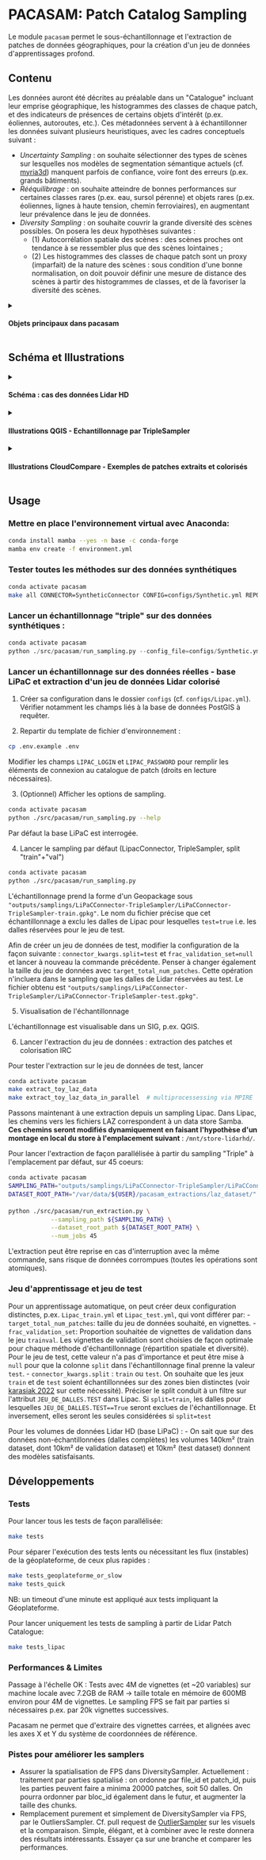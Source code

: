 # PACASAM: Patch Catalog Sampling
Le module `pacasam` permet le sous-échantillonnage et l'extraction de patches de données géographiques, pour la création d'un jeu de données d'apprentissages profond.

## Contenu

Les données auront été décrites au préalable dans un "Catalogue" incluant leur emprise géographique, les histogrammes des classes de chaque patch, et des indicateurs de présences de certains objets d'intérêt (p.ex. éoliennes, autoroutes, etc.). Ces métadonnées servent à à échantillonner les données suivant plusieurs heuristiques, avec les cadres conceptuels suivant :

- *Uncertainty Sampling* : on souhaite sélectionner des types de scènes sur lesquelles nos modèles de segmentation sémantique actuels (cf. [myria3d](https://github.com/IGNF/myria3d)) manquent parfois de confiance, voire font des erreurs (p.ex. grands bâtiments).
- *Rééquilibrage* : on souhaite atteindre de bonnes performances sur certaines classes rares (p.ex. eau, sursol pérenne) et objets rares (p.ex. éoliennes, lignes à haute tension, chemin ferroviaires), en augmentant leur prévalence dans le jeu de données.
- *Diversity Sampling* : on souhaite couvrir la grande diversité des scènes possibles. On posera les deux hypothèses suivantes : 
    - (1) Autocorrélation spatiale des scènes : des scènes proches ont tendance à se ressembler plus que des scènes lointaines ; 
    - (2) Les histogrammes des classes de chaque patch sont un proxy (imparfait) de la nature des scènes : sous condition d'une bonne normalisation, on doit pouvoir définir une mesure de distance des scènes à partir des histogrammes de classes, et de là favoriser la diversité des scènes.


<details>
<summary><h4>Objets principaux dans pacasam</h4></summary>

Un sampling se lance au moyen d'un fichier de configuration, et via les objets suivants:

- **Connector**: interface de connexion aux données: 
    - `LiPaCConnector`: connexion et requêtage de la base LiPaC (Lidar Patch Catalogue).
    - `SyntheticConnector`: création d'un GeoDataFrame synthétique, composé de tuiles répartie dans une grille arbitraire, pour effectuer des tests rapidements.
    - `GeopandasConnector`: lecture d'un format compatible avec `geopandas` (geopackage, shapefile...). Usage typique : lecture d'un sampling antérieur, pour l'échantillonner encore plus.
- **Sampler**: interrogent les objets `Connector` suivant la configuration pour sélectionner des tuiles (patches) par leur identifiant, et qui définissent à la volée le split train/test.
    - `TargettedSampler`: atteinte séquentielle des contraintes de prévalence pour chaque descritpteur. Répartition spatiale optimale. La sélection est completée par un sampling spatial pour atteindre le nombre de patches voulu.
    - `OutliersSampler`:  détection des scènes les plus atypiques, via un clustering HDBSCAN (i.e. histogrammes standardisés des classes).
    - `DiversitySampler`: couverture par Farthest Point Sampling de l'espace des descripteurs (i.e. histogrammes standardisés ou quantilisés des classes).
    - `SpatialSampler`: complétion aléatoire pour atteindre une taille de jeu de données cible. Répartition spatiale optimale.
    - **`TripleSampler`**: (1) `TargettedSampled`, puis complétion à part égale avec (2) `DiversitySampler`, et (3) `SpatialSampler`. C'est un compromis entre les trois méthodes. On pourrait envisager d'utiliser `OutliersSampler` en (2) pour encore mieux cibler les éléments atypiques.
    - **`CopySampler`**: un objet permettant la copie complète de la base de données.
- **Extractor**: créeent un jeu de données à partir d'un sampling.
    - `LAZExtractor` : extraction et colorisation (orthoimages RGB+Infrarouge) de patches de Lidar (format LAZ).
    - `BDOrthoTodayExtractor` : extraction de patches d'orthoimages Infrarouge+RGB à partir de la Géoplateforme (format TIFF).
    - `BDOrthoTodayVintage` : extraction de patches d'orthoimages Infrarouge+RGB à partir de sources raster RGB et IRC PDAL-compatibles (format TIFF).

Le processus de sampling sauvegarde un geopackage dans `outputs/samplings/{ConnectorName}-{SamplingName}-train.gpkg`, contenant l'échantillon de vignettes. L'ensemble des champs de la base de données définis via la requête SQL sont présents. S'y ajoutent une variable `split` définissant le jeu de train/val/test pour un futur apprentissage, et une variable `sampler` précisant le sampler impliqué pour chaque vignette. Des statistiques descriptives sont également disponibles au format csv sous le chemin `outputs/samplings/{ConnectorName}-{SamplingName}-stats/`.


</details>

## Schéma et Illustrations

<details>
<summary><h4>Schéma : cas des données Lidar HD</h4></summary>

![](img/Global_Process.excalidraw.png)

</details>

<details>
<summary><h4>Illustrations QGIS - Echantillonnage par TripleSampler</h4></summary>

- A partir de 40 dalles voisines, c'est-à-dire 16000 patches en tout, 893 patches sont échantillonnées, soit environ 6% de la zone.
- Chaque sampler apporte sa contribution (`TargettedSampler`: jaune, `DiversitySampler`: violet, `SpatialSampler`: marron)
- Les zones de bâti et d'eau sont bien représentées, conformément à la configuration de l'échantillonnage.
- Les tuiles du jeu de test sont quadrillées (zoom nécessaire). Elles sont réparties de façon homogène dans le jeu de données, et ce pour chaque sampler :
    - Spatiallement `TargettedSampler`: on couvre un maximum de dalles pour chaque critère.
    - Par les histogrammes de classes pour le `DiversitySampler`, afin que le jeu de test couvre le même espace des histogrammes que le jeu de train, mais simplement de façon moins dense.
    - Spatiallement pour le `SpatialSampler`: on couvre un maximum de dalles.

![](img/TripleSampler-example-by-sampler.png)

- Sur la dalle suivante, le `DiversitySampler` (violet) se concentre sur les panneaux solaires au sud-est. Cet exemple illustre la capacité de ce sampler à identifier des scènes atypiques pour les inclures dans le jeu de données.
- Les zones de bâti sont couverte par trois patches choisis par le `TargettedSampler` (jaune), dont une de test (quadrillage).
- Au sein d'une seule dalle, le choix du `SpatialSampler` se fait de façon aléatoire, ce qui sélectionne des zones plus naturelles et forestières (marron). 

![](img/TripleSampler-example-0954_6338-by-sampler.png)

</details>

<details>
<summary><h4>Illustrations CloudCompare - Exemples de patches extraits et colorisés</h4></summary>

Couleurs (RVB)             |  Intensité             |  Classification
:-------------------------:|:-------------------------:|:-------------------------:
![RGB ](img/patches/TRAIN-file-0955_6335-patch-0082117-RGB.bmp)  |  ![](img/patches/TRAIN-file-0955_6335-patch-0082117-Intensity.bmp)  |  ![](img/patches/TRAIN-file-0955_6335-patch-0082117-Classification.bmp)
![RGB ](img/patches/TRAIN-file-0956_6363-patch-0065405-RGB.bmp)  |  ![](img/patches/TRAIN-file-0956_6363-patch-0065405-Intensity.bmp)  |  ![](img/patches/TRAIN-file-0956_6363-patch-0065405-Classification.bmp)

</details>


## Usage

### Mettre en place l'environnement virtual avec Anaconda:
```bash
conda install mamba --yes -n base -c conda-forge
mamba env create -f environment.yml
```

### Tester toutes les méthodes sur des données synthétiques
```bash
conda activate pacasam
make all CONNECTOR=SyntheticConnector CONFIG=configs/Synthetic.yml REPORTS=N
```

### Lancer un échantillonnage "triple" sur des données synthétiques :
```python
conda activate pacasam
python ./src/pacasam/run_sampling.py --config_file=configs/Synthetic.yml --connector_class=SyntheticConnector --sampler_class=TripleSampler
```

### Lancer un échantillonnage sur des données réelles - base LiPaC et extraction d'un jeu de données Lidar colorisé

1. Créer sa configuration dans le dossier `configs` (cf. `configs/Lipac.yml`). Vérifier notamment les champs liés à la base de données PostGIS à requêter.

2. Repartir du template de fichier d'environnement :
```bash 
cp .env.example .env
```

Modifier les champs `LIPAC_LOGIN` et `LIPAC_PASSWORD` pour remplir les éléments de connexion au catalogue de patch (droits en lecture nécessaires).

3. (Optionnel) Afficher les options de sampling. 

```bash
conda activate pacasam
python ./src/pacasam/run_sampling.py --help
```
Par défaut la base LiPaC est interrogée.

4. Lancer le sampling par défaut (LipacConnector, TripleSampler, split "train"+"val")
```bash
conda activate pacasam
python ./src/pacasam/run_sampling.py
```

L'échantillonnage prend la forme d'un Geopackage sous `"outputs/samplings/LiPaCConnector-TripleSampler/LiPaCConnector-TripleSampler-train.gpkg"`. Le nom du fichier précise que cet échantillonnage a exclu les dalles de Lipac pour lesquelles `test=true` i.e. les dalles réservées pour le jeu de test.

Afin de créer un jeu de données de test, modifier la configuration de la façon suivante : `connector_kwargs.split=test` et `frac_validation_set=null` et lancer à nouveau la commande précédente. Penser à changer également la taille du jeu de données avec `target_total_num_patches`. Cette opération n'incluera dans le sampling que les dalles de Lidar réservées au test. Le fichier obtenu est `"outputs/samplings/LiPaCConnector-TripleSampler/LiPaCConnector-TripleSampler-test.gpkg"`.

5. Visualisation de l'échantillonnage

L'échantillonnage est visualisable dans un SIG, p.ex. QGIS.

6. Lancer l'extraction du jeu de données : extraction des patches et colorisation IRC

Pour tester l'extraction sur le jeu de données de test, lancer
```bash
conda activate pacasam
make extract_toy_laz_data
make extract_toy_laz_data_in_parallel  # multiprocessessing via MPIRE
```

Passons maintenant à une extraction depuis un sampling Lipac.
Dans Lipac, les chemins vers les fichiers LAZ correspondent à un data store Samba. **Ces chemins seront modifiés dynamiquement en faisant l'hypothèse d'un montage en local du store à l'emplacement suivant** : `/mnt/store-lidarhd/`.

Pour lancer l'extraction de façon parallélisée à partir du sampling "Triple" à l'emplacement par défaut, sur 45 coeurs:

```bash
conda activate pacasam
SAMPLING_PATH="outputs/samplings/LiPaCConnector-TripleSampler/LiPaCConnector-TripleSampler-train.gpkg" \
DATASET_ROOT_PATH="/var/data/${USER}/pacasam_extractions/laz_dataset/" \

python ./src/pacasam/run_extraction.py \
			--sampling_path ${SAMPLING_PATH} \
			--dataset_root_path ${DATASET_ROOT_PATH} \
            --num_jobs 45
```

L'extraction peut être reprise en cas d'interruption avec la même commande, sans risque de données corrompues (toutes les opérations sont atomiques).

### Jeu d'apprentissage et jeu de test

Pour un apprentissage automatique, on peut créer deux configuration distinctes, p.ex. `Lipac_train.yml` et `Lipac_test.yml`, qui vont différer par:
    - `target_total_num_patches`: taille du jeu de données souhaité, en vignettes.
    - `frac_validation_set`: Proportion souhaitée de vignettes de validation dans le jeu `trainval`. Les vignettes de validation sont choisies de façon optimale pour chaque méthode d'échantillonnage (répartition spatiale et diversité). Pour le jeu de test, cette valeur n'a pas d'importance et peut être mise à `null` pour que la colonne `split` dans l'échantillonnage final prenne la valeur `test`.
    - `connector_kwargs.split` : `train` ou `test`. On souhaite que les jeux `train` et de `test` soient échantillonnées sur des zones bien distinctes (voir [karasiak 2022](https://link.springer.com/article/10.1007/s10994-021-05972-1) sur cette nécessité). Préciser le split conduit à un filtre sur l'attribut `JEU_DE_DALLES.TEST` dans Lipac. Si `split=train`, les dalles pour lesquelles `JEU_DE_DALLES.TEST==True` seront exclues de l'échantillonnage. Et inversement, elles seront les seules considérées si `split=test`

Pour les volumes de données Lidar HD (base LiPaC) :
    - On sait que sur des données non-échantillonnées (dalles complètes) les volumes 140km² (train dataset, dont 10km² de validation dataset) et 10km² (test dataset) donnent des modèles satisfaisants.

## Développements

### Tests

Pour lancer tous les tests de façon parallélisée:
```bash
make tests
```

Pour séparer l'exécution des tests lents ou nécessitant les flux (instables) de la géoplateforme, de ceux plus rapides :
```bash
make tests_geoplateforme_or_slow
make tests_quick
```

NB: un timeout d'une minute est appliqué aux tests impliquant la Géoplateforme.

Pour lancer uniquement les tests de sampling à partir de Lidar Patch Catalogue:
```bash
make tests_lipac
```

### Performances & Limites

Passage à l'échelle OK : Tests avec 4M de vignettes (et ~20 variables) sur machine locale avec 7.2GB de RAM -> taille totale en mémoire de 600MB environ pour 4M de vignettes. Le sampling FPS se fait par parties si nécessaires p.ex. par 20k vignettes successives.

Pacasam ne permet que d'extraire des vignettes carrées, et alignées avec les axes X et Y du système de coordonnées de référence.

### Pistes pour améliorer les samplers

- Assurer la spatialisation de FPS dans DiversitySampler. Actuellement : traitement par parties spatialisé : on ordonne par file_id et patch_id, puis les parties peuvent faire a minima 20000 patches, soit 50 dalles. On pourra ordonner par bloc_id également dans le futur, et augmenter la taille des chunks.
- Remplacement purement et simplement de DiversitySampler via FPS, par le OutliersSampler. Cf. pull request de [OutlierSampler](https://github.com/IGNF/pacasam/pull/1) sur les visuels et la comparaison. Simple, élégant, et à combiner avec le reste donnera des résultats intéressants. Essayer ça sur une branche et comparer les performances.
